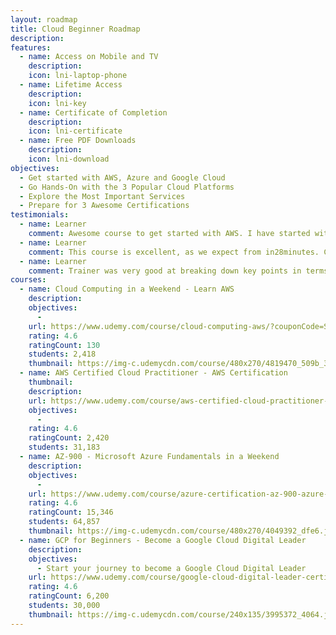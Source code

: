 ```yaml
---
layout: roadmap
title: Cloud Beginner Roadmap
description: 
features:
  - name: Access on Mobile and TV
    description: 
    icon: lni-laptop-phone
  - name: Lifetime Access
    description: 
    icon: lni-key
  - name: Certificate of Completion
    description: 
    icon: lni-certificate
  - name: Free PDF Downloads
    description: 
    icon: lni-download
objectives:
  - Get started with AWS, Azure and Google Cloud
  - Go Hands-On with the 3 Popular Cloud Platforms
  - Explore the Most Important Services
  - Prepare for 3 Awesome Certifications
testimonials:
  - name: Learner
    comment: Awesome course to get started with AWS. I have started with ZERO AWS knowledge and now I am familiar and confident to talk in AWS terminology. THANK YOU Ranga !!!!
  - name: Learner
    comment: This course is excellent, as we expect from in28minutes. Content is current and the explanations are very clear. The instructor has very strong knowledge and is a good communicator as well. I will continue to use in28minutes courses with confidence!
  - name: Learner
    comment: Trainer was very good at breaking down key points in terms that are easily understood.
courses:
  - name: Cloud Computing in a Weekend - Learn AWS
    description:
    objectives:
      - 
    url: https://www.udemy.com/course/cloud-computing-aws/?couponCode=SEP2023
    rating: 4.6
    ratingCount: 130
    students: 2,418
    thumbnail: https://img-c.udemycdn.com/course/480x270/4819470_509b_3.jpg
  - name: AWS Certified Cloud Practitioner - AWS Certification
    thumbnail: 
    description:
    url: https://www.udemy.com/course/aws-certified-cloud-practitioner-step-by-step/?couponCode=SEP2023
    objectives:
      - 
    rating: 4.6
    ratingCount: 2,420
    students: 31,183
  - name: AZ-900 - Microsoft Azure Fundamentals in a Weekend
    description:
    objectives:
      - 
    url: https://www.udemy.com/course/azure-certification-az-900-azure-fundamentals/?couponCode=SEP2023
    rating: 4.6
    ratingCount: 15,346
    students: 64,857
    thumbnail: https://img-c.udemycdn.com/course/480x270/4049392_dfe6.jpg
  - name: GCP for Beginners - Become a Google Cloud Digital Leader
    description:
    objectives:
      - Start your journey to become a Google Cloud Digital Leader
    url: https://www.udemy.com/course/google-cloud-digital-leader-certification/?couponCode=SEP2023
    rating: 4.6
    ratingCount: 6,200
    students: 30,000
    thumbnail: https://img-c.udemycdn.com/course/240x135/3995372_4064.jpg
---
```


